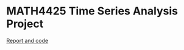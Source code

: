 # MATH4425 Time Series Analysis Project
[Report and code](https://www.notion.so/MATH4425-Project-1f9ab660df83809e885efea130e86a9d?pvs=97#1fcab660df8380bd808fd56cb6578a11)
